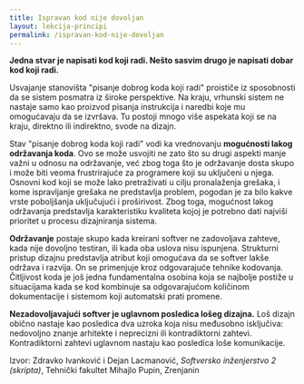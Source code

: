 ```yaml
---
title: Ispravan kod nije dovoljan
layout: lekcija-principi
permalink: /ispravan-kod-nije-dovoljan
---
```


**Jedna stvar je napisati kod koji radi. Nešto sasvim drugo je napisati dobar kod koji radi.**

Usvajanje stanovišta "pisanje dobrog koda koji radi" proističe iz sposobnosti da se sistem posmatra iz široke perspektive. Na kraju, vrhunski sistem ne nastaje samo kao proizvod pisanja instrukcija i naredbi koje mu omogućavaju da se izvršava. Tu postoji mnogo više aspekata koji se na kraju, direktno ili indirektno, svode na dizajn.

Stav "pisanje dobrog koda koji radi" vodi ka vrednovanju **mogućnosti lakog održavanja koda**. Ovo se može usvojiti ne zato što su drugi aspekti manje važni u odnosu na održavanje, već zbog toga što je održavanje dosta skupo i može biti veoma frustrirajuće za programere koji su uključeni u njega. Osnovni kod koji se može lako pretraživati u cilju pronalaženja grešaka, i kome ispravljanje grešaka ne predstavlja problem, pogodan je za bilo kakve vrste poboljšanja uključujući i proširivost. Zbog toga, mogućnost lakog održavanja predstavlja karakteristiku kvaliteta kojoj je potrebno dati najviši prioritet u procesu dizajniranja sistema.

**Održavanje** postaje skupo kada kreirani softver ne zadovoljava zahteve, kada nije dovoljno testiran, ili kada oba uslova nisu ispunjena. Strukturni pristup dizajnu predstavlja atribut koji omogućava da se softver lakše održava i razvija. On se primenjuje kroz odgovarajuće tehnike kodovanja. Čitljivost koda je još jedna fundamentalna osobina koja se najbolje postiže u situacijama kada se kod kombinuje sa odgovarajućom količinom dokumentacije i sistemom koji automatski prati promene.

**Nezadovoljavajući softver je uglavnom posledica lošeg dizajna.** Loš dizajn obično nastaje kao posledica dva uzroka koja nisu međusobno isključiva: nedovoljno znanje arhitekte i neprecizni ili kontradiktorni zahtevi. Kontradiktorni zahtevi uglavnom nastaju kao posledica loše komunikacije.


Izvor: Zdravko Ivanković i Dejan Lacmanović, *Softversko inženjerstvo 2 (skripta)*, Tehnički fakultet Mihajlo Pupin, Zrenjanin
